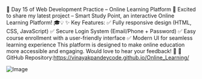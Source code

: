 
🚀 Day 15 of Web Development Practice – Online Learning Platform 🚀
Excited to share my latest project – Smart Study Point, an interactive Online Learning Platform! 🎓💡
✨ Key Features:
 ✅ Fully responsive design (HTML, CSS, JavaScript)
 ✅ Secure Login System (Email/Phone + Password)
 ✅ Easy course enrollment with a user-friendly interface
 ✅ Modern UI for seamless learning experience
This platform is designed to make online education more accessible and engaging. Would love to hear your feedback! 💬
🔗 GitHub Repository:https://vinayakpandeycode.github.io/Online_Learning/

![Image](https://github.com/user-attachments/assets/12b0807e-0eb9-431b-8327-ab87bf969b8a)
